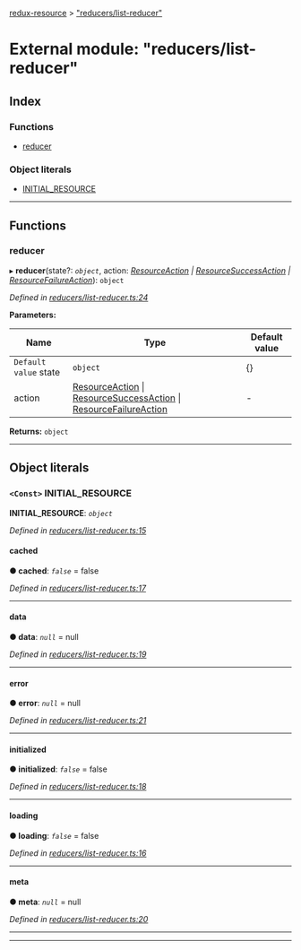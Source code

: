 [redux-resource](../README.md) > ["reducers/list-reducer"](../modules/_reducers_list_reducer_.md)

# External module: "reducers/list-reducer"

## Index

### Functions

* [reducer](_reducers_list_reducer_.md#reducer)

### Object literals

* [INITIAL_RESOURCE](_reducers_list_reducer_.md#initial_resource)

---

## Functions

<a id="reducer"></a>

###  reducer

▸ **reducer**(state?: *`object`*, action: *[ResourceAction](../interfaces/_actions_types_.resourceaction.md) \| [ResourceSuccessAction](../interfaces/_actions_types_.resourcesuccessaction.md) \| [ResourceFailureAction](../interfaces/_actions_types_.resourcefailureaction.md)*): `object`

*Defined in [reducers/list-reducer.ts:24](https://github.com/rcelha/redux-resource/blob/1562510/src/reducers/list-reducer.ts#L24)*

**Parameters:**

| Name | Type | Default value |
| ------ | ------ | ------ |
| `Default value` state | `object` |  {} |
| action | [ResourceAction](../interfaces/_actions_types_.resourceaction.md) \| [ResourceSuccessAction](../interfaces/_actions_types_.resourcesuccessaction.md) \| [ResourceFailureAction](../interfaces/_actions_types_.resourcefailureaction.md) | - |

**Returns:** `object`

___

## Object literals

<a id="initial_resource"></a>

### `<Const>` INITIAL_RESOURCE

**INITIAL_RESOURCE**: *`object`*

*Defined in [reducers/list-reducer.ts:15](https://github.com/rcelha/redux-resource/blob/1562510/src/reducers/list-reducer.ts#L15)*

<a id="initial_resource.cached"></a>

####  cached

**● cached**: *`false`* = false

*Defined in [reducers/list-reducer.ts:17](https://github.com/rcelha/redux-resource/blob/1562510/src/reducers/list-reducer.ts#L17)*

___
<a id="initial_resource.data"></a>

####  data

**● data**: *`null`* =  null

*Defined in [reducers/list-reducer.ts:19](https://github.com/rcelha/redux-resource/blob/1562510/src/reducers/list-reducer.ts#L19)*

___
<a id="initial_resource.error"></a>

####  error

**● error**: *`null`* =  null

*Defined in [reducers/list-reducer.ts:21](https://github.com/rcelha/redux-resource/blob/1562510/src/reducers/list-reducer.ts#L21)*

___
<a id="initial_resource.initialized"></a>

####  initialized

**● initialized**: *`false`* = false

*Defined in [reducers/list-reducer.ts:18](https://github.com/rcelha/redux-resource/blob/1562510/src/reducers/list-reducer.ts#L18)*

___
<a id="initial_resource.loading"></a>

####  loading

**● loading**: *`false`* = false

*Defined in [reducers/list-reducer.ts:16](https://github.com/rcelha/redux-resource/blob/1562510/src/reducers/list-reducer.ts#L16)*

___
<a id="initial_resource.meta"></a>

####  meta

**● meta**: *`null`* =  null

*Defined in [reducers/list-reducer.ts:20](https://github.com/rcelha/redux-resource/blob/1562510/src/reducers/list-reducer.ts#L20)*

___

___

